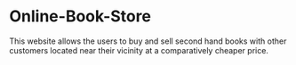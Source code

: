 # Online-Book-Store

 This website allows the users to buy and sell second hand books with other customers located near their vicinity at a comparatively cheaper price.

